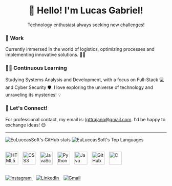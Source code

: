 <div align="center">
  <h1>👋 Hello! I'm Lucas Gabriel!</h1>
  <p>Technology enthusiast always seeking new challenges!</p>
</div>

### 💼  Work
Currently immersed in the world of logistics, optimizing processes and implementing innovative solutions. 🚀✨

### 👨‍🎓 Continuous Learning
Studying Systems Analysis and Development, with a focus on Full-Stack 💻 and Cyber Security 🛡️. I love exploring the universe of technology and unraveling its mysteries! 💡

### 📧 Let's Connect!
For professional contact, my email is: <a href="mailto:lgttrajano@gmail.com">lgttrajano@gmail.com</a>. I'd be happy to exchange ideas! 😊


---
![EuLuccasSoft's GitHub stats](https://github-readme-stats.vercel.app/api?username=CoddeLk&theme=dracula&show_icons=true)
![EuLuccasSoft's Top Languages](https://github-readme-stats.vercel.app/api/top-langs/?username=CoddeLk&layout=compact&theme=dracula&langs_count=8&show_icons=true)
##
### 

<p align="left">
  <img src="https://cdn.jsdelivr.net/gh/devicons/devicon@latest/icons/html5/html5-original.svg" alt="HTML5" width="40" height="40"/>
  <img src="https://cdn.jsdelivr.net/gh/devicons/devicon@latest/icons/css3/css3-original.svg" alt="CSS3" width="40" height="40" style="margin-left: 10px;"/>
  <img src="https://cdn.jsdelivr.net/gh/devicons/devicon@latest/icons/javascript/javascript-original.svg" alt="JavaScript" width="40" height="40" style="margin-left: 10px;"/>
  <img src="https://cdn.jsdelivr.net/gh/devicons/devicon@latest/icons/python/python-original-wordmark.svg" alt="Python" width="40" height="40" style="margin-left: 10px;"/>
  <img src="https://cdn.jsdelivr.net/gh/devicons/devicon@latest/icons/java/java-original-wordmark.svg" alt="Java" width="40" height="40" style="margin-left: 10px;"/>
  <img src="https://cdn.jsdelivr.net/gh/devicons/devicon@latest/icons/github/github-original-wordmark.svg" alt="GitHub" width="40" height="40" style="margin-left: 10px;"/>
  <img src="https://cdn.jsdelivr.net/gh/devicons/devicon@latest/icons/c/c-original.svg" alt="C" width="40" height="40" style="margin-left: 10px;"/>
  
</p>



##

<p align="left">
  <a href="https://www.instagram.com/codlucca?igsh=MTNuanowemJ6dzlyZQ%3D%3D&utm_source=qr" target="_blank">
    <img src="https://img.shields.io/badge/Instagram-E4405F?style=for-the-badge&logo=instagram&logoColor=white" alt="Instagram"/>
  </a>
  <a href="https://www.linkedin.com/in/lucas-trajano-3a589830b/" target="_blank">
    <img src="https://img.shields.io/badge/LinkedIn-0077B5?style=for-the-badge&logo=linkedin&logoColor=white" alt="LinkedIn" style="margin-left: 10px;"/>
  </a>
  <a href="mailto:lgttrajano@gmail.com">
    <img src="https://img.shields.io/badge/Gmail-D14836?style=for-the-badge&logo=gmail&logoColor=white" alt="Gmail" style="margin-left: 10px;"/>
  </a>
</p>



